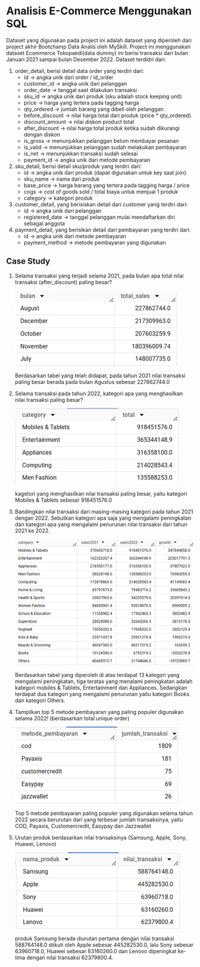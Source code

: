 # Analisis E-Commerce Menggunakan SQL

Dataset yang digunakan pada project ini adalah dataset yang diperoleh dari project akhir Bootchamp Data Analis oleh MySkill. Project ini menggunakan dataset Ecommerce Tokopaedi(data dummy) ini berisi transaksi dari bulan Januari 2021 sampai bulan Desember 2022. Dataset terdidri dari:
1.  order_detail, berisi detail data order yang terdiri dari:
      * id → angka unik dari order / id_order
      * customer_id → angka unik dari pelanggan
      * order_date → tanggal saat dilakukan transaksi
      * sku_id → angka unik dari produk (sku adalah stock keeping unit)
      * price → harga yang tertera pada tagging harga
      * qty_ordered → jumlah barang yang dibeli oleh pelanggan
      * before_discount → nilai harga total dari produk (price * qty_ordered)
      * discount_amount → nilai diskon product total
      * after_discount → nilai harga total produk ketika sudah dikurangi dengan diskon
      * is_gross → menunjukkan pelanggan belum membayar pesanan
      * is_valid → menunjukkan pelanggan sudah melakukan pembayaran
      * is_net → menunjukkan transaksi sudah selesai
      * payment_id → angka unik dari metode pembayaran
2.  sku_detail, berisi detail sku/produk yang terdiri dari:
      * id → angka unik dari produk (dapat digunakan untuk key saat join)
      * sku_name → nama dari produk
      * base_price → harga barang yang tertera pada tagging harga / price
      * cogs → cost of goods sold / total biaya untuk menjual 1 produk
      * category → kategori produk
3.  customer_detail, yang berisiskan detail dari customer yang terdiri dari:
      * id → angka unik dari pelanggan
      * registered_date → tanggal pelanggan mulai mendaftarkan diri sebagai anggota
4.  payment_detail, yang berisikan detail dari pembayaran yang terdiri dari:
      * id → angka unik dari metode pembayaran
      * payment_method → metode pembayaran yang digunakan

  ## Case Study
  1. Selama transaksi yang terjadi selama 2021, pada bulan apa total nilai transaksi (after_discount) paling besar?
     
     ![](Images/no1_study_case.png)
     
     Berdasarkan tabel yang telah didapat, pada tahun 2021 nilai transaksi paling besar berada pada bulan Agustus sebesar        227862744.0
     
  2. Selama transaksi pada tahun 2022, kategori apa yang menghasilkan nilai transaksi paling besar?

     ![](Images/no2_study_case.png)
     
     kagetori yang menghasilkan nilai transaksi paling besar, yaitu kategori Mobiles & Tablets sebesar 918451576.0
     
 3. Bandingkan nilai transaksi dari masing-masing kategori pada tahun 2021 dengan 2022. Sebutkan kategori apa saja yang         mengalami peningkatan dan kategori apa yang mengalami penurunan nilai transaksi dari tahun 2021 ke 2022.

     ![](Images/no3_study_case.png)
     
     Berdasarkan tabel yang diperoleh di atas terdapat 13 kategori yang mengalami peningkatan, tiga teratas yang menalami        peningkatan adalah kategori mobiles & Tablets, Entertainment dan Appliances. Sedangkan terdapat dua kategori yang           mengalami penurunan yaitu kategori Books dan kategori Others.

  4. Tampilkan top 5 metode pembayaran yang paling populer digunakan selama 2022! (berdasarkan total unique order)

     ![](Images/no4_study_case.png)
     
     Top 5 metode pembayaran paling populer yang digunakan selama tahun 2022 secara berurutan dari yang terbesar jumlah          transaksinya, yaitu COD, Payaxis, Customercredit, Easypay dan Jazzwallet

5.  Urutan produk berdasarkan nilai transaksinya (Samsung, Apple, Sony, Huawei, Lenovo)

     ![](Images/no5_study_case.png)
     
     produk Samsung berada diurutan pertama dengan nilai transaksi 588764148.0 diikuti oleh Apple sebesar 445282530.0, lalu      Sony sebesar 63960718.0, Huawei sebesar 63160260.0 dan Lenovo diperingkat ke-lima dengan nilai transaksi 62379800.4.
